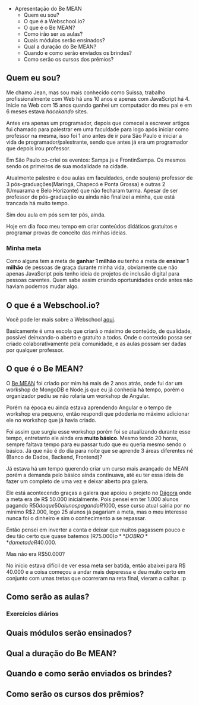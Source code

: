 * Apresentação do Be MEAN
    - Quem eu sou?
    - O que é a Webschool.io?
    - O que é o Be MEAN?
    - Como irão ser as aulas?
    - Quais módulos serão ensinados?
    - Qual a duração do Be MEAN?
    - Quando e como serão enviados os brindes?
    - Como serão os cursos dos prêmios?

## Quem eu sou?

Me chamo Jean, mas sou mais conhecido como Suissa, trabalho profissionalmente com Web há uns 10 anos e apenas com JavaScript há 4. Inicie na Web com 15 anos quando ganhei um computador do meu pai e em 6 meses estava *hacekando* sites.

Antes era apenas um programador, depois que comecei a escrever artigos fui chamado para palestrar em uma faculdade para logo após iniciar como professor na mesma, isso foi 1 ano antes de ir para São Paulo e iniciar a vida de programador/palestrante, sendo que antes já era um programador que depois irou professor.

Em São Paulo co-criei os eventos: Sampa.js e FrontinSampa. Os mesmos sendo os primeiros de sua modalidade na cidade.

Atualmente palestro e dou aulas em faculdades, onde sou(era) professor de 3 pós-graduações(Maringá, Chapecó e Ponta Grossa) e outras 2 (Umuarama e Belo Horizonte) que não fecharam turma. Apesar de ser professor de pós-graduação eu ainda não finalizei a minha, que está trancada há muito tempo.

Sim dou aula em pós sem ter pós, ainda.

Hoje em dia foco meu tempo em criar conteúdos didáticos gratuitos e programar provas de conceito das minhas ideias.

### Minha meta

Como alguns tem a meta de **ganhar 1 milhão** eu tenho a meta de **ensinar 1 milhão** de pessoas de graça durante minha vida, obviamente que não apenas JavaScript pois tenho ideia de projetos de inclusão digital para pessoas carentes. Quem sabe assim criando oportunidades onde antes não haviam podemos mudar algo.

## O que é a Webschool.io?

Você pode ler mais sobre a Webschool [aqui](http://nomadev.com.br/webschool-io-uma-escola-online-para-deixar-qualquer-conte%C3%BAdo-aberto-e-gratuito-para-sempre/).

Basicamente é uma escola que criará o máximo de conteúdo, de qualidade, possível deinxando-o aberto e gratuito a todos. Onde o conteúdo possa ser criado colaborativamente pela comunidade, e as aulas possam ser dadas por qualquer professor.

## O que é o Be MEAN?

O [Be MEAN](http://bemean.com.br) foi criado por mim há mais de 2 anos atrás, onde fui dar um workshop de MongoDB e Node.js que eu já conhecia há tempo, porém o organizador pediu se não rolaria um workshop de Angular.

Porém na época eu ainda estava aprendendo Angular e o tempo de workshop era pequeno, então respondi que pdoderia no máximo adicionar ele no workshop que já havia criado.

Foi assim que surgiu esse workshop porém foi se atualizando durante esse tempo, entretanto ele ainda era **muito básico**. Mesmo tendo 20 horas, sempre faltava tempo para eu passar tudo que eu queria mesmo sendo o básico. Já que não é do dia para noite que se aprende 3 áreas diferentes né (Banco de Dados, Backend, Frontend)?

Já estava há um tempo querendo criar um curso mais avançado de MEAN porém a demanda pelo básico ainda continuava, até eu ter essa ideia de fazer um completo de uma vez e deixar aberto pra galera.

Ele está acontecendo graças a galera que apoiou o projeto no [Dágora](http://dagora.net/be-mean/) onde a meta era de R$ 50.000 inicialmente. Pois pensei em ter 1.000 alunos pagando R$50 do que 50 alunos pagando R$1000, esse curso atual sairia por no mínimo R$2.000, logo 25 alunos já pagariam a meta, mas o meu interesse nunca foi o dinheiro e sim o conhecimento a se repassar.

Então pensei em inverter a conta e deixar que muitos pagassem pouco e deu tão certo que quase batemos (R$75.000) o **DOBRO** da meta de R$40.000.

Mas não era R$50.000?

No início estava difícil de ver essa meta ser batida, então abaixei para R$ 40.000 e a coisa começou a andar mais deperessa e deu muito certo em conjunto com umas tretas que ocorreram na reta final, vieram a calhar. :p

## Como serão as aulas?



### Exercícios diários

## Quais módulos serão ensinados?
## Qual a duração do Be MEAN?
## Quando e como serão enviados os brindes?
## Como serão os cursos dos prêmios?